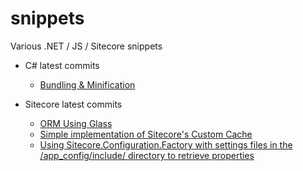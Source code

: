 snippets
========

Various .NET / JS / Sitecore snippets

- C# latest commits
    -   <a href="/c-sharp/bundling-minification">Bundling & Minification</a>

- Sitecore latest commits
    -   <a href="/sitecore/ORM/Glass.Sitecore">ORM Using Glass</a>
    -   <a href="/sitecore/CustomCache">Simple implementation of Sitecore's Custom Cache</a>
    -	<a href="/sitecore/ConfigurationFactory">Using Sitecore.Configuration.Factory with settings files in the /app_config/include/ directory to retrieve properties

